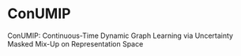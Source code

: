 # ConUMIP
ConUMIP: Continuous-Time Dynamic Graph Learning via Uncertainty Masked Mix-Up on Representation Space

